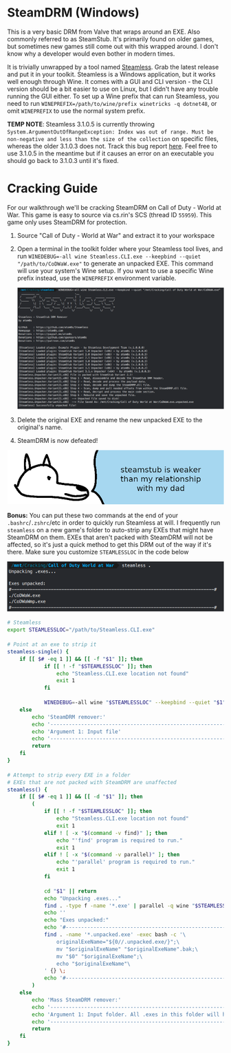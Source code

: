 # **SteamDRM (Windows)**

This is a very basic DRM from Valve that wraps around an EXE. Also commonly referred to as SteamStub. It's primarily found on older games, but sometimes new games still come out with this wrapped around. I don't know why a developer would even bother in modern times.

It is trivially unwrapped by a tool named [Steamless](https://github.com/atom0s/Steamless). Grab the latest release and put it in your toolkit. Steamless is a Windows application, but it works well enough through Wine. It comes with a GUI and CLI version - the CLI version should be a bit easier to use on Linux, but I didn't have any trouble running the GUI either. To set up a Wine prefix that can run Steamless, you need to run `WINEPREFIX=/path/to/wine/prefix winetricks -q dotnet48`, or omit `WINEPREFIX` to use the normal system prefix.

**TEMP NOTE**: Steamless 3.1.0.5 is currently throwing `System.ArgumentOutOfRangeException: Index was out of range. Must be non-negative and less than the size of the collection` on specific files, whereas the older 3.1.0.3 does not. Track this bug report [here](https://github.com/atom0s/Steamless/issues/113). Feel free to use 3.1.0.5 in the meantime but if it causes an error on an executable you should go back to 3.1.0.3 until it's fixed.

# Cracking Guide

For our walkthrough we'll be cracking SteamDRM on Call of Duty - World at War. This game is easy to source via cs.rin's SCS (thread ID `55959`). This game only uses SteamDRM for protection.

1. Source "Call of Duty - World at War" and extract it to your workspace

2. Open a terminal in the toolkit folder where your Steamless tool lives, and run `WINEDEBUG=-all wine Steamless.CLI.exe --keepbind --quiet "/path/to/CoDWaW.exe"` to generate an unpacked EXE. This command will use your system's Wine setup. If you want to use a specific Wine prefix instead, use the `WINEPREFIX` environment variable.

    ![WAW Steamless Run](images/WAW-Steamless.png "Steamless run")

3. Delete the original EXE and rename the new unpacked EXE to the original's name.

4. SteamDRM is now defeated!

![wise yote should call his dad](images/steamstub.png "wise yote should call his dad")

**Bonus:** You can put these two commands at the end of your `.bashrc`/`.zshrc`/etc in order to quickly run Steamless at will. I frequently run `steamless` on a new game's folder to auto-strip any EXEs that might have SteamDRM on them. EXEs that aren't packed with SteamDRM will not be affected, so it's just a quick method to get this DRM out of the way if it's there. Make sure you customize `STEAMLESSLOC` in the code below

![WAW Mass Steamless Run](images/WAW-MassSteamless.png "Mass steamless run")

```bash
# Steamless
export STEAMLESSLOC="/path/to/Steamless.CLI.exe"

# Point at an exe to strip it
steamless-single() {
    if [[ $# -eq 1 ]] && [[ -f "$1" ]]; then
            if [[ ! -f "$STEAMLESSLOC" ]]; then
                echo "Steamless.CLI.exe location not found"
                exit 1
            fi

            WINEDEBUG=-all wine "$STEAMLESSLOC" --keepbind --quiet "$1"
    else
        echo 'SteamDRM remover:'
        echo '-------------------------------------------------------------------------------'
        echo 'Argument 1: Input file'
        echo '-------------------------------------------------------------------------------'
        return
    fi
}

# Attempt to strip every EXE in a folder
# EXEs that are not packed with SteamDRM are unaffected
steamless() {
    if [[ $# -eq 1 ]] && [[ -d "$1" ]]; then
        (
            if [[ ! -f "$STEAMLESSLOC" ]]; then
                echo "Steamless.CLI.exe location not found"
                exit 1
            elif ! [ -x "$(command -v find)" ]; then
                echo "'find' program is required to run."
                exit 1
            elif ! [ -x "$(command -v parallel)" ]; then
                echo "'parallel' program is required to run."
                exit 1
            fi

            cd "$1" || return
            echo "Unpacking .exes..."
            find . -type f -name '*.exe' | parallel -q wine "$STEAMLESSLOC" --keepbind --quiet {} &> /dev/null
            echo ''
            echo "Exes unpacked:"
            echo '#-----------------------------------------------------------------------------#'
            find . -name '*.unpacked.exe' -exec bash -c '\
                originalExeName="${0//.unpacked.exe/}";\
                mv "$originalExeName" "$originalExeName".bak;\
                mv "$0" "$originalExeName";\
                echo "$originalExeName"\
            ' {} \;
            echo '#-----------------------------------------------------------------------------#'
        )
    else
        echo 'Mass SteamDRM remover:'
        echo '-------------------------------------------------------------------------------'
        echo 'Argument 1: Input folder. All .exes in this folder will have their SteamDRM removed.'
        echo '-------------------------------------------------------------------------------'
        return
    fi
}
```
